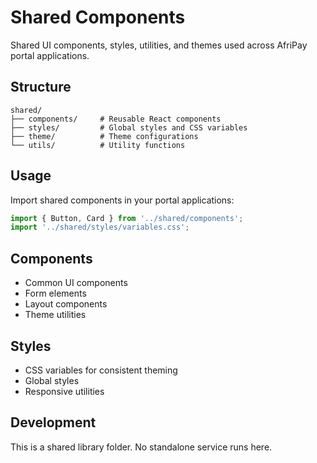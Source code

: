 # Shared Components

Shared UI components, styles, utilities, and themes used across AfriPay portal applications.

## Structure

```
shared/
├── components/     # Reusable React components
├── styles/         # Global styles and CSS variables
├── theme/          # Theme configurations
└── utils/          # Utility functions
```

## Usage

Import shared components in your portal applications:

```javascript
import { Button, Card } from '../shared/components';
import '../shared/styles/variables.css';
```

## Components

- Common UI components
- Form elements
- Layout components
- Theme utilities

## Styles

- CSS variables for consistent theming
- Global styles
- Responsive utilities

## Development

This is a shared library folder. No standalone service runs here.
